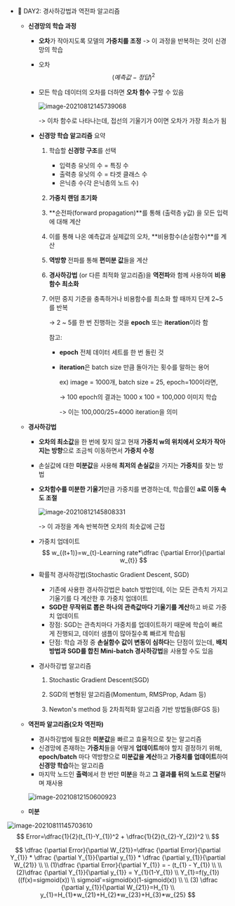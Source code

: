 - 📄 DAY2: 경사하강법과 역전파 알고리즘

  

  - **신경망의 학습 과정**

    - **오차**가 작아지도록 모델의 **가중치를 조정** -> 이 과정을 반복하는 것이 신경망의 학습 

    - 오차
      $$
      (예측값-정답)^2
      $$

    - 모든 학습 데이터의 오차를 더하면 **오차 함수** 구할 수 있음

      ![image-20210812145739068](https://user-images.githubusercontent.com/76864400/129166808-c844d1fd-89d1-4a23-9546-bd555ff3534e.png)

      -> 이차 함수로 나타나는데, 접선의 기울기가 0이면 오차가 가장 최소가 됨

    - **신경망 학습 알고리즘** 요약

      1. 학습할 **신경망 구조**를 선택

         - 입력층 유닛의 수 = 특징 수
         - 출력층 유닛의 수 = 타겟 클래스 수
         - 은닉층 수(각 은닉층의 노드 수)

      2. **가중치 랜덤 초기화**

      3. **순전파(forward propagation)**를 통해 (출력층 y값) 을 모든 입력에 대해 계산

      4. 이를 통해 나온 예측값과 실제값의 오차, **비용함수(손실함수)**를 계산

      5. **역방향** 전파를 통해 **편미분 값**들을 계산

      6. **경사하강법** (or 다른 최적화 알고리즘)을 **역전파**와 함께 사용하여 **비용함수 최소화**

      7. 어떤 중지 기준을 충족하거나 비용함수를 최소화 할 때까지 단계 2~5를 반복 

         → 2 ~ 5를 한 번 진행하는 것을 **epoch** 또는 **iteration**이라 함

         참고: 

         - **epoch** 전체 데이터 세트를 한 번 돌린 것

         - **iteration**은 batch size 만큼 돌아가는 횟수를 말하는 용어

           ex) image = 1000개, batch size = 25, epoch=100이라면,

           -> 100 epoch의 결과는 1000 x 100 = 100,000 이미지 학습

           -> 이는 100,000/25=4000 iteration을 의미

  

  

  - **경사하강법**

    - **오차의 최소값**을 한 번에 찾지 않고 현재 **가중치 w의 위치에서 오차가 작아지는 방향**으로 조금씩 이동하면서 **가중치 수정**

    - 손실값에 대한 **미분값**을 사용해 **최저의 손실값**을 가지는 **가중치**를 찾는 방법

    - **오차함수를 미분한 기울기**만큼 가중치를 변경하는데, 학습률인 **a로 이동 속도 조절**

      ![image-20210812145808331](https://user-images.githubusercontent.com/76864400/129166812-6bb4b50b-6c29-4111-a116-0569ff4f456f.png)

      -> 이 과정을 계속 반복하면 오차의 최솟값에 근접

    - 가중치 업데이트
      $$
      w_{(t+1)}=w_{t}-Learning rate*\dfrac {\partial Error}{\partial w_{t}}
      $$

    - 확률적 경사하강법(Stochastic Gradient Descent, SGD)

      - 기존에 사용한 경사하강법은 batch 방법인데, 이는 모든 관측치 가지고 기울기를 다 계산한 후 가중치 업데이트
      - **SGD란 무작위로 뽑은 하나의 관측값마다 기울기를 계산**하고 바로 가중치 업데이트
      - 장점: SGD는 관측치마다 가중치를 업데이트하기 때문에 학습이 빠르게 진행되고, 데이터 샘플이 많아질수록 빠르게 학습됨
      - 단점: 학습 과정 중 **손실함수 값이 변동이 심하다**는 단점이 있는데, **배치방법과 SGD를 합친 Mini-batch 경사하강법**을 사용할 수도 있음

    - 경사하강법 알고리즘

      1) Stochastic Gradient Descent(SGD)

      2) SGD의 변형된 알고리즘(Momentum, RMSProp, Adam 등)

      3) Newton's method 등 2차최적화 알고리즘 기반 방법들(BFGS 등)

  

  

  - **역전파 알고리즘(오차 역전파)**

    - 경사하강법에 필요한 **미분값**을 빠르고 효율적으로 찾는 알고리즘
    - 신경망에 존재하는 **가중치**들을 어떻게 **업데이트**해야 할지 결정하기 위해, **epoch/batch** 마다 역방향으로 **미분값을 계산**하고 **가중치를 업데이트**하여 **신경망 학습**하는 알고리즘
    - 마지막 노드인 **출력**에서 한 번만 **미분**을 하고 **그 결과를 뒤의 노드로 전달**하며 재사용

    ![image-20210812150600923](https://user-images.githubusercontent.com/76864400/129166813-e946cbf5-3a64-4753-954c-aad215546167.png)

    

    

  - **미분**

![image-20210811145703610](https://user-images.githubusercontent.com/76864400/129166820-f23db8a2-992c-43f0-96e7-c84be6612cfc.png)
$$
Error=\dfrac{1}{2}(t_{1}-Y_{1})^2 + \dfrac{1}{2}(t_{2}-Y_{2})^2  \\
$$

$$
\dfrac {\partial Error}{\partial W_{21}}=\dfrac {\partial Error}{\partial Y_{1}} * \dfrac {\partial Y_{1}}{\partial y_{1}} * \dfrac {\partial y_{1}}{\partial W_{21}} \\
\\
(1)\dfrac {\partial Error}{\partial Y_{1}} = - (t_{1} - Y_{1}) \\
\\
(2)\dfrac {\partial Y_{1}}{\partial y_{1}} = Y_{1}(1-Y_{1}) \\
Y_{1}=f(y_{1}) ((f(x)=sigmoid(x)) \\ 
sigmoid'=sigmoid(x)(1-sigmoid(x)) \\
\\
(3) \dfrac {\partial y_{1}}{\partial W_{21}}=H_{1} \\ y_{1}=H_{1}*w_{21}+H_{2}*w_{23}+H_{3}*w_{25}
$$




